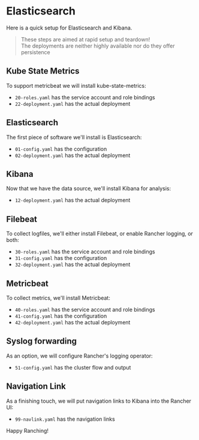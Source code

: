 # Elasticsearch

Here is a quick setup for Elasticsearch and Kibana.

> These steps are aimed at rapid setup and teardown!  
> The deployments are neither highly available nor do they offer persistence 

## Kube State Metrics

To support metricbeat we will install kube-state-metrics:

- `20-roles.yaml` has the service account and role bindings
- `22-deployment.yaml` has the actual deployment

## Elasticsearch

The first piece of software we'll install is Elasticsearch:

- `01-config.yaml` has the configuration
- `02-deployment.yaml` has the actual deployment

## Kibana

Now that we have the data source, we'll install Kibana for analysis:

- `12-deployment.yaml` has the actual deployment

## Filebeat

To collect logfiles, we'll either install Filebeat, or enable Rancher logging, or both:

- `30-roles.yaml` has the service account and role bindings
- `31-config.yaml` has the configuration
- `32-deployment.yaml` has the actual deployment

## Metricbeat

To collect metrics, we'll install Metricbeat:

- `40-roles.yaml` has the service account and role bindings
- `41-config.yaml` has the configuration
- `42-deployment.yaml` has the actual deployment

## Syslog forwarding 

As an option, we will configure Rancher's logging operator:

- `51-config.yaml` has the cluster flow and output

## Navigation Link

As a finishing touch, we will put navigation links to Kibana into the Rancher UI:

- `99-navlink.yaml` has the navigation links

Happy Ranching!
